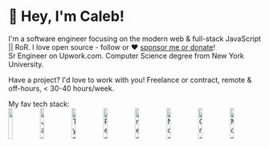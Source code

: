 # :wave: Hey, I'm Caleb!

I'm a software engineer focusing on the modern web & full-stack JavaScript || RoR. I love open source - follow or :heart: [sponsor me or donate](https://github.com/jimoson)!\
Sr Engineer on Upwork.com. Computer Science degree from New York University.

Have a project? I'd love to work with you! Freelance or contract, remote & off-hours, < 30-40 hours/week.

My fav tech stack:\
<img width="12.5%" src="https://cdn.jsdelivr.net/gh/devicons/devicon/icons/ruby/ruby-plain-wordmark.svg" /><img width="12.5%" src="https://cdn.jsdelivr.net/gh/devicons/devicon/icons/react/react-original.svg" alt="JavaScript" title="JavaScript" /><img width="12.5%" src="https://cdn.jsdelivr.net/gh/devicons/devicon/icons/nodejs/nodejs-original-wordmark.svg" alt="TypeScript" title="TypeScript" /><img width="12.5%" src="https://cdn.jsdelivr.net/gh/devicons/devicon/icons/nextjs/nextjs-original.svg" alt="React" title="React" /><img width="12.5%" src="https://cdn.jsdelivr.net/gh/devicons/devicon/icons/javascript/javascript-original.svg" alt="react-query" title="react-query" /><img width="12.5%" src="https://cdn.jsdelivr.net/gh/devicons/devicon/icons/graphql/graphql-plain.svg" alt="Node" title="Node" /><img width="12.5%" src="https://cdn.jsdelivr.net/gh/devicons/devicon/icons/mongodb/mongodb-original.svg" alt="GraphQL" title="GraphQL" /><img width="12.5%" src="https://cdn.jsdelivr.net/gh/devicons/devicon/icons/typescript/typescript-original.svg" alt="MongoDB" title="MongoDB" />
